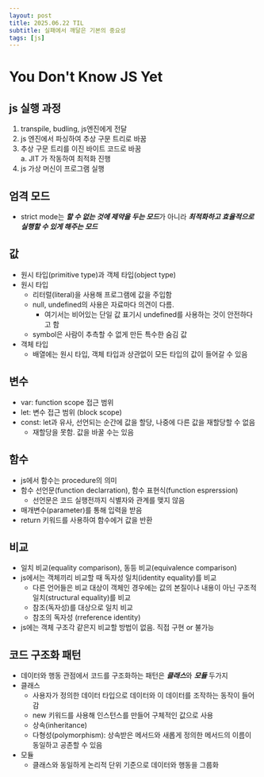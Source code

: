 ```yaml
---
layout: post
title: 2025.06.22 TIL
subtitle: 실패에서 깨달은 기본의 중요성
tags: [js]
---
```


# You Don't Know JS Yet

## js 실행 과정

1. transpile, budling, js엔진에게 전달
2. js 엔진에서 파싱하여 추상 구문 트리로 바꿈
3. 추상 구문 트리를 이진 바이트 코드로 바꿈  
  a. JIT 가 작동하여 최적화 진행
4. js 가상 머신이 프로그램 실행

## 엄격 모드

- strict mode는 ***할 수 없는 것에 제약을 두는 모드***가 아니라 ***최적화하고 효율적으로 실행할 수 있게 해주는 모드***

## 값

- 원시 타입(primitive type)과 객체 타입(object type)
- 원시 타입
  - 리터럴(literal)을 사용해 프로그램에 값을 주입함
  - null, undefined의 사용은 자료마다 의견이 다름.  
    - 여기서는 비어있는 단일 값 표기시 undefined를 사용하는 것이 안전하다고 함
  - symbol은 사람이 추측할 수 없게 만든 특수한 숨김 값
- 객체 타입
  - 배열에는 원시 타입, 객체 타입과 상관없이 모든 타입의 값이 들어갈 수 있음

## 변수

- var: function scope 접근 범위
- let: 변수 접근 범위 (block scope)
- const: let과 유사, 선언되는 순간에 값을 할당, 나중에 다른 값을 재할당할 수 없음
  - 재할당을 못함. 값을 바꿀 수는 있음

## 함수

- js에서 함수는 procedure의 의미
- 함수 선언문(function declarration), 함수 표현식(function esprerssion)
  - 선언문은 코드 실행전까지 식별자와 관계를 맺지 않음
- 매개변수(parameter)를 통해 입력을 받음
- return 키워드를 사용하여 함수에거 값을 반환


## 비교

- 일치 비교(equality comparison), 동등 비교(equivalence comparison)
- js에서는 객체끼리 비교할 때 독자성 일치(identity equality)를 비교
  - 다른 언어들은 비교 대상이 객체인 경우에는 값의 본질이나 내용이 아닌 구조적 일치(structural equality)를 비교
  - 참조(독자성)를 대상으로 일치 비교
  - 참조의 독자성 (rreference identity)
- js에는 객체 구조각 같은지 비교할 방법이 없음. 직접 구현 or 불가능

## 코드 구조화 패턴

- 데이터와 행동 관점에서 코드를 구조화하는 패턴은 ***클래스***와 ***모듈*** 두가지
- 클래스
  - 사용자가 정의한 데이터 타입으로 데이터와 이 데이터를 조작하는 동작이 들어감
  - new 키워드를 사용해 인스턴스를 만들어 구체적인 값으로 사용
  - 상속(inheritance)
  - 다형성(polymorphism): 상속받은 메서드와 새롭게 정의한 메서드의 이름이 동일하고 공존할 수 있음
- 모듈
  - 클래스와 동일하게 논리적 단위 기준으로 데이터와 행동을 그룹화
